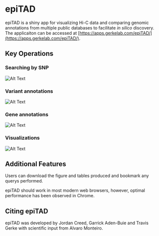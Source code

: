 # epiTAD
epiTAD is a shiny app for visualizing Hi-C data and comparing genomic annotations from multiple public databases to facilitate *in silico* discovery. The applicaiton can be accessed at [https://apps.gerkelab.com/epiTAD/](https://apps.gerkelab.com/epiTAD/).

## Key Operations 

### Searching by SNP

![Alt Text](https://github.com/tgerke/epiTAD/raw/master/figures/snp_query.gif)

### Variant annotations

![Alt Text](https://github.com/tgerke/epiTAD/raw/master/figures/snp_anno.gif)

### Gene annotations

![Alt Text](https://github.com/tgerke/epiTAD/raw/master/figures/gene_anno.gif)

### Visualizations

![Alt Text](https://github.com/tgerke/epiTAD/raw/master/figures/visual.gif)

## Additional Features

Users can download the figure and tables produced and bookmark any querys performed. 

epiTAD should work in most modern web browsers, however, optimal performance has been observed in Chrome.

## Citing epiTAD

epiTAD was developed by Jordan Creed, Garrick Aden-Buie and Travis Gerke with scientific input from Alvaro Monteiro.


